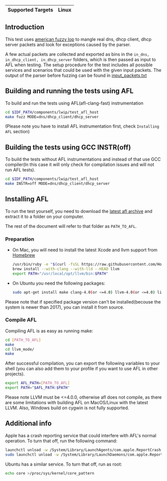 | Supported Targets | Linux |
| ----------------- | ----- |

## Introduction
This test uses [american fuzzy lop](http://lcamtuf.coredump.cx/afl/) to mangle real dns, dhcp client, dhcp server packets and look for exceptions caused by the parser.

A few actual packets are collected and exported as bins in the ```in_dns, in_dhcp_client, in_dhcp_server``` folders, which is then passed as input to AFL when testing. The setup procedure for the test includes all possible services and scenarios that could be used with the given input packets. The output of the parser before fuzzing can be found in [input_packets.txt](input_packets.txt)

## Building and running the tests using AFL
To build and run the tests using AFL(afl-clang-fast) instrumentation

```bash
cd $IDF_PATH/components/lwip/test_afl_host
make fuzz MODE=dns/dhcp_client/dhcp_server
```

(Please note you have to install AFL instrumentation first, check `Installing AFL` section)

## Building the tests using GCC INSTR(off)
To build the tests without AFL instrumentations and instead of that use GCC compiler(In this case it will only check for compilation issues and will not run AFL tests).

```bash
cd $IDF_PATH/components/lwip/test_afl_host
make INSTR=off MODE=dns/dhcp_client/dhcp_server
```

## Installing AFL
To run the test yourself, you need to download the [latest afl archive](http://lcamtuf.coredump.cx/afl/releases/afl-latest.tgz) and extract it to a folder on your computer.

The rest of the document will refer to that folder as ```PATH_TO_AFL```.

### Preparation
- On Mac, you will need to install the latest Xcode and llvm support from [Homebrew](https://brew.sh)

    ```bash
    /usr/bin/ruby -e "$(curl -fsSL https://raw.githubusercontent.com/Homebrew/install/master/install)"
    brew install --with-clang --with-lld --HEAD llvm
    export PATH="/usr/local/opt/llvm/bin:$PATH"
    ```

- On Ubuntu you need the following packages:
    
    ```bash
    sudo apt-get install make clang-4.0(or <=4.0) llvm-4.0(or <=4.0) libbsd-dev
    ```

Please note that if specified package version can't be installed(becouse the system is newer than 2017), you can install it from source.

### Compile AFL
Compiling AFL is as easy as running make:

```bash
cd [PATH_TO_AFL]
make
cd llvm_mode/
make
```

After successful compilation, you can export the following variables to your shell (you can also add them to your profile if you want to use AFL in other projects).

```bash
export AFL_PATH=[PATH_TO_AFL]
export PATH="$AFL_PATH:$PATH"
```

Please note LLVM must be <=4.0.0, otherwise afl does not compile, as there are some limitations with building AFL on MacOS/Linux with the latest LLVM. Also, Windows build on cygwin is not fully supported.

## Additional info
Apple has a crash reporting service that could interfere with AFL's normal operation. To turn that off, run the following command:

```bash
launchctl unload -w /System/Library/LaunchAgents/com.apple.ReportCrash.plist
sudo launchctl unload -w /System/Library/LaunchDaemons/com.apple.ReportCrash.Root.plist
```

Ubuntu has a similar service. To turn that off, run as root:

```bash
echo core >/proc/sys/kernel/core_pattern
```
